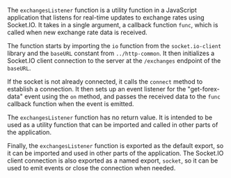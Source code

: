 The `exchangesListener` function is a utility function in a JavaScript application that listens for real-time updates to exchange rates using Socket.IO. It takes in a single argument, a callback function `func`, which is called when new exchange rate data is received.

The function starts by importing the `io` function from the `socket.io-client` library and the `baseURL` constant from `../http-common`. It then initializes a Socket.IO client connection to the server at the `/exchanges` endpoint of the `baseURL`.

If the socket is not already connected, it calls the `connect` method to establish a connection. It then sets up an event listener for the "get-forex-data" event using the `on` method, and passes the received data to the `func` callback function when the event is emitted.

The `exchangesListener` function has no return value. It is intended to be used as a utility function that can be imported and called in other parts of the application.

Finally, the `exchangesListener` function is exported as the default export, so it can be imported and used in other parts of the application. The Socket.IO client connection is also exported as a named export, `socket`, so it can be used to emit events or close the connection when needed.
